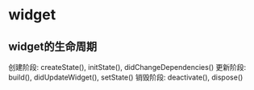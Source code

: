 # widget

## widget的生命周期

创建阶段: createState(), initState(), didChangeDependencies()
更新阶段: build(), didUpdateWidget(), setState()
销毁阶段: deactivate(), dispose()
